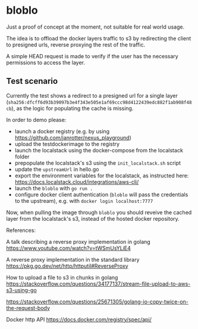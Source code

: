 # bloblo

Just a proof of concept at the moment, not suitable for real world usage.

The idea is to offload the docker layers traffic to s3 by redirecting the client to presigned urls, reverse proxying
the rest of the traffic.

A simple HEAD request is made to verify if the user has the necessary permissions to access the layer.

## Test scenario

Currently the test shows a redirect to a presigned url for a single layer (`sha256:dfcff6d93b39097b3e4f343e505e1af69ccc98d4122439edc882f1ab908f48cb`),
as the logic for populating the cache is missing.

In order to demo please:
- launch a docker registry (e.g. by using https://github.com/janrotter/nexus_playground)
- upload the testdockerimage to the registry
- launch the localstack using the docker-compose from the localstack folder
- prepopulate the localstack's s3 using the `init_localstack.sh` script
- update the `upstreamUrl` in hello.go
- export the environment variables for the localstack, as instructed here: https://docs.localstack.cloud/integrations/aws-cli/
- launch the `bloblo` with `go run .`
- configure docker client authentication (`bloblo` will pass the credentials to the upstream),
  e.g. with `docker login localhost:7777`

Now, when pulling the image through `bloblo` you should reveive the cached layer from
the localstack's s3, instead of the hosted docker repository.

References:

A talk describing a reverse proxy implementation in golang
https://www.youtube.com/watch?v=tWSmUsYLiE4


A reverse proxy implementation in the standard library
https://pkg.go.dev/net/http/httputil#ReverseProxy


How to upload a file to s3 in chunks in golang
https://stackoverflow.com/questions/34177137/stream-file-upload-to-aws-s3-using-go


https://stackoverflow.com/questions/25671305/golang-io-copy-twice-on-the-request-body

Docker http API
https://docs.docker.com/registry/spec/api/
